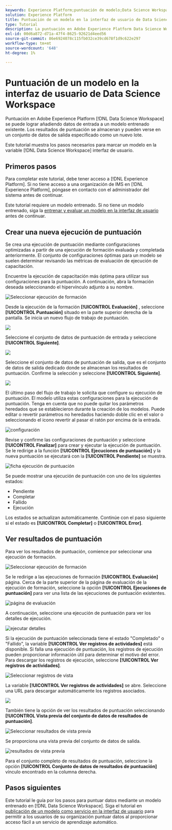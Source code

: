 ```yaml
---
keywords: Experience Platform;puntuación de modelo;Data Science Workspace;temas populares;iu;ejecución de puntuación;resultados de puntuación
solution: Experience Platform
title: Puntuación de un modelo en la interfaz de usuario de Data Science Workspace
type: Tutorial
description: La puntuación en Adobe Experience Platform Data Science Workspace se puede lograr añadiendo datos de entrada a un modelo entrenado existente. Los resultados de puntuación se almacenan y pueden verse en un conjunto de datos de salida especificado como un nuevo lote.
exl-id: 00d6a872-d71a-47f4-8625-92621d4eed56
source-git-commit: 86e6924078c115fb032ce39cd678f1d9c622e297
workflow-type: tm+mt
source-wordcount: '648'
ht-degree: 1%

---
```


# Puntuación de un modelo en la interfaz de usuario de Data Science Workspace

Puntuación en Adobe Experience Platform [!DNL Data Science Workspace] se puede lograr añadiendo datos de entrada a un modelo entrenado existente. Los resultados de puntuación se almacenan y pueden verse en un conjunto de datos de salida especificado como un nuevo lote.

Este tutorial muestra los pasos necesarios para marcar un modelo en la variable [!DNL Data Science Workspace] interfaz de usuario.

## Primeros pasos

Para completar este tutorial, debe tener acceso a [!DNL Experience Platform]. Si no tiene acceso a una organización de IMS en [!DNL Experience Platform], póngase en contacto con el administrador del sistema antes de continuar.

Este tutorial requiere un modelo entrenado. Si no tiene un modelo entrenado, siga la [entrenar y evaluar un modelo en la interfaz de usuario](./train-evaluate-model-ui.md) antes de continuar.

## Crear una nueva ejecución de puntuación

Se crea una ejecución de puntuación mediante configuraciones optimizadas a partir de una ejecución de formación evaluada y completada anteriormente. El conjunto de configuraciones óptimas para un modelo se suelen determinar revisando las métricas de evaluación de ejecución de capacitación.

Encuentre la ejecución de capacitación más óptima para utilizar sus configuraciones para la puntuación. A continuación, abra la formación deseada seleccionando el hipervínculo adjunto a su nombre.

![Seleccionar ejecución de formación](../images/models-recipes/score/select-run.png)

Desde la ejecución de la formación **[!UICONTROL Evaluación]** , seleccione **[!UICONTROL Puntuación]** situado en la parte superior derecha de la pantalla. Se inicia un nuevo flujo de trabajo de puntuación.

![](../images/models-recipes/score/training_run_overview.png)

Seleccione el conjunto de datos de puntuación de entrada y seleccione **[!UICONTROL Siguiente]**.

![](../images/models-recipes/score/scoring_input.png)

Seleccione el conjunto de datos de puntuación de salida, que es el conjunto de datos de salida dedicado donde se almacenan los resultados de puntuación. Confirme la selección y seleccione **[!UICONTROL Siguiente]**.

![](../images/models-recipes/score/scoring_results.png)

El último paso del flujo de trabajo le solicita que configure su ejecución de puntuación. El modelo utiliza estas configuraciones para la ejecución de puntuación.
Tenga en cuenta que no puede quitar los parámetros heredados que se establecieron durante la creación de los modelos. Puede editar o revertir parámetros no heredados haciendo doble clic en el valor o seleccionando el icono revertir al pasar el ratón por encima de la entrada.

![configuración](../images/models-recipes/score/configuration.png)

Revise y confirme las configuraciones de puntuación y seleccione **[!UICONTROL Finalizar]**  para crear y ejecutar la ejecución de puntuación. Se le redirige a la función **[!UICONTROL Ejecuciones de puntuación]** y la nueva puntuación se ejecutará con la **[!UICONTROL Pendiente]** se muestra.

![ficha ejecución de puntuación](../images/models-recipes/score/scoring_runs_tab.png)

Se puede mostrar una ejecución de puntuación con uno de los siguientes estados:
- Pendiente
- Completar
- Fallido
- Ejecución

Los estados se actualizan automáticamente. Continúe con el paso siguiente si el estado es **[!UICONTROL Completar]** o **[!UICONTROL Error]**.

## Ver resultados de puntuación

Para ver los resultados de puntuación, comience por seleccionar una ejecución de formación.

![Seleccionar ejecución de formación](../images/models-recipes/score/select-run.png)

Se le redirige a las ejecuciones de formación **[!UICONTROL Evaluación]** página. Cerca de la parte superior de la página de evaluación de la ejecución de formación, seleccione la opción **[!UICONTROL Ejecuciones de puntuación]** para ver una lista de las ejecuciones de puntuación existentes.

![página de evaluación](../images/models-recipes/score/view_scoring_runs.png)

A continuación, seleccione una ejecución de puntuación para ver los detalles de ejecución.

![ejecutar detalles](../images/models-recipes/score/view_details.png)

Si la ejecución de puntuación seleccionada tiene el estado &quot;Completado&quot; o &quot;Fallido&quot;, la variable **[!UICONTROL Ver registros de actividades]** está disponible. Si falla una ejecución de puntuación, los registros de ejecución pueden proporcionar información útil para determinar el motivo del error. Para descargar los registros de ejecución, seleccione **[!UICONTROL Ver registros de actividades]**.

![Seleccionar registros de vista](../images/models-recipes/score/view_logs.png)

La variable **[!UICONTROL Ver registros de actividades]** se abre. Seleccione una URL para descargar automáticamente los registros asociados.

![](../images/models-recipes/score/activity_logs.png)

También tiene la opción de ver los resultados de puntuación seleccionando  **[!UICONTROL Vista previa del conjunto de datos de resultados de puntuación]**.

![Seleccionar resultados de vista previa](../images/models-recipes/score/view_results.png)

Se proporciona una vista previa del conjunto de datos de salida.

![resultados de vista previa](../images/models-recipes/score/preview_results.png)

Para el conjunto completo de resultados de puntuación, seleccione la opción **[!UICONTROL Conjunto de datos de resultados de puntuación]** vínculo encontrado en la columna derecha.

## Pasos siguientes

Este tutorial le guía por los pasos para puntuar datos mediante un modelo entrenado en [!DNL Data Science Workspace]. Siga el tutorial en [publicación de un modelo como servicio en la interfaz de usuario](./publish-model-service-ui.md) para permitir a los usuarios de su organización puntuar datos al proporcionar acceso fácil a un servicio de aprendizaje automático.

